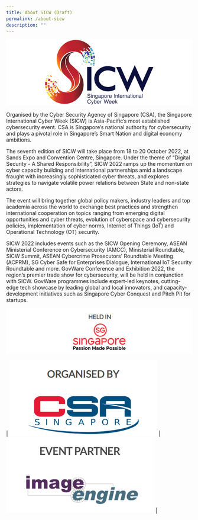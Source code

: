 ```yaml
---
title: About SICW (Draft)
permalink: /about-sicw
description: ""
---
```


![SICW](/images/logos/logo-sicw-full-wspace-lr-h300.png)

Organised by the Cyber Security Agency of Singapore (CSA), the Singapore International Cyber Week (SICW) is Asia-Pacific’s most established cybersecurity event. CSA is Singapore’s national authority for cybersecurity and plays a pivotal role in Singapore’s Smart Nation and digital economy ambitions. 

The seventh edition of SICW will take place from 18 to 20 October 2022, at Sands Expo and Convention Centre, Singapore. Under the theme of “Digital Security - A Shared Responsibility”, SICW 2022 ramps up the momentum on cyber capacity building and international partnerships amid a landscape fraught with increasingly sophisticated cyber threats, and explores strategies to navigate volatile power relations between State and non-state actors. 

The event will bring together global policy makers, industry leaders and top academia across the world to exchange best practices and strengthen international cooperation on topics ranging from emerging digital opportunities and cyber threats, evolution of cyberspace and cybersecurity policies, implementation of cyber norms, Internet of Things (IoT) and Operational Technology (OT) security.

SICW 2022 includes events such as the SICW Opening Ceremony, ASEAN Ministerial Conference on Cybersecurity (AMCC), Ministerial Roundtable, SICW Summit, ASEAN Cybercrime Prosecutors' Roundtable Meeting (ACPRM), SG Cyber Safe for Enterprises Dialogue, International IoT Security Roundtable and more. GovWare Conference and Exhibition 2022, the region’s premier trade show for cybersecurity, will be held in conjunction with SICW. GovWare programmes include expert-led keynotes, cutting-edge tech showcase by leading global and local innovators, and capacity-development initiatives such as Singapore Cyber Conquest and Pitch Pit for startups.   


![SG](/images/logo-sg-half-wspace-text-v3-850width.png)

|      <a href="https://www.csa.gov.sg" target="_blank"><img src="/images/logos/logo-csa-sg-half-wspace-text-v3.png"></a>  | <a href="http://www.image-engine.biz/" target="_blank"><img src="/images/logos/logo-IE-sg-half-wspace-text-v3.png"></a>  |